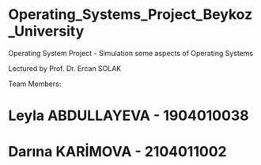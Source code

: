 # Operating_Systems_Project_Beykoz_University

Operating System Project - Simulation some aspects of Operating Systems

Lectured by Prof. Dr. Ercan SOLAK

Team Members:

# Leyla ABDULLAYEVA - 1904010038

# Darına KARİMOVA - 2104011002

